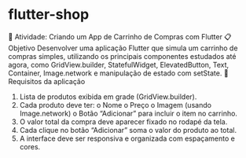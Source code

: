 # flutter-shop
🛒 Atividade: Criando um App de Carrinho de Compras com Flutter
📋 Objetivo
Desenvolver uma aplicação Flutter que simula um carrinho de compras simples,
utilizando os principais componentes estudados até agora, como GridView.builder,
StatefulWidget, ElevatedButton, Text, Container, Image.network e manipulação
de estado com setState.
🧱 Requisitos da aplicação
1. Lista de produtos exibida em grade (GridView.builder).
2. Cada produto deve ter:
o Nome
o Preço
o Imagem (usando Image.network)
o Botão “Adicionar” para incluir o item no carrinho.
3. O valor total da compra deve aparecer fixado no rodapé da tela.
4. Cada clique no botão “Adicionar” soma o valor do produto ao total.
5. A interface deve ser responsiva e organizada com espaçamento e cores.

